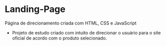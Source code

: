 # Landing-Page
Página de direcionamento criada com HTML, CSS e JavaScript
 - Projeto de estudo criado com intuito de direcionar o usuário para o site oficial de acordo com o produto selecionado.
